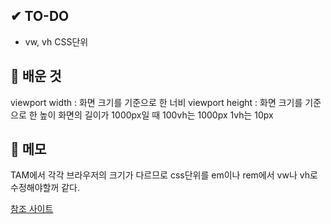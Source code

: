 ## ✔ TO-DO
- vw, vh CSS단위


## 💾 배운 것
viewport width :  화면 크기를 기준으로 한 너비
viewport height : 화면 크기를 기준으로 한 높이
화면의 길이가 1000px일 때 
100vh는 1000px
1vh는 10px

## 📝 메모
TAM에서 각각 브라우저의 크기가 다르므로 css단위를 em이나 rem에서 vw나 vh로 수정해야할꺼 같다.

[참조 사이트](https://webdesign.tutsplus.com/ko/articles/7-css-units-you-might-not-know-about--cms-22573?fbclid=IwAR2rfBElwfKxsj0YM3VSTp7-PZ5PwJzsXUySOu1eQOsj1QxBir0c0bF51Gg)